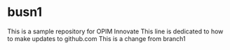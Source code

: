 # busn1
This is a sample repository for OPIM Innovate
This line is dedicated to how to make updates to github.com
This is a change from branch1
